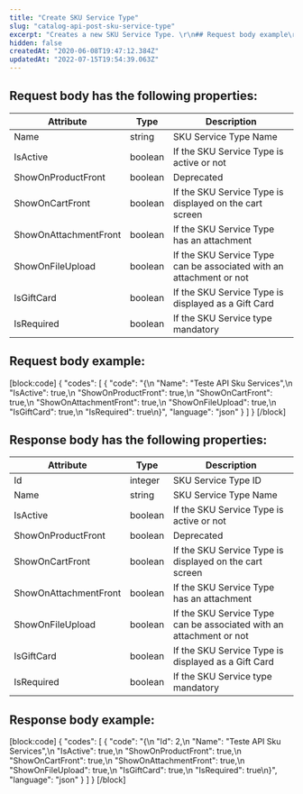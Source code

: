 ```yaml
---
title: "Create SKU Service Type"
slug: "catalog-api-post-sku-service-type"
excerpt: "Creates a new SKU Service Type. \r\n## Request body example\r\n\r\n```json\r\n{\r\n    \"Name\": \"Test API Sku Services\",\r\n    \"IsActive\": true,\r\n    \"ShowOnProductFront\": true,\r\n    \"ShowOnCartFront\": true,\r\n    \"ShowOnAttachmentFront\": true,\r\n    \"ShowOnFileUpload\": true,\r\n    \"IsGiftCard\": true,\r\n    \"IsRequired\": true\r\n}\r\n```\r\n\r\n## Response body example\r\n\r\n```json\r\n{\r\n    \"Id\": 2,\r\n    \"Name\": \"Teste API Sku Services\",\r\n    \"IsActive\": true,\r\n    \"ShowOnProductFront\": true,\r\n    \"ShowOnCartFront\": true,\r\n    \"ShowOnAttachmentFront\": true,\r\n    \"ShowOnFileUpload\": true,\r\n    \"IsGiftCard\": true,\r\n    \"IsRequired\": true\r\n}\r\n```"
hidden: false
createdAt: "2020-06-08T19:47:12.384Z"
updatedAt: "2022-07-15T19:54:39.063Z"
---
```

## Request body has the following properties:
| Attribute             | Type    | Description                                                         |
| --------------------- | ------- | ------------------------------------------------------------------- |
| Name                  | string  | SKU Service Type Name                                               |
| IsActive              | boolean | If the SKU Service Type is active or not                            |
| ShowOnProductFront    | boolean | Deprecated                                                          |
| ShowOnCartFront       | boolean | If the SKU Service Type is displayed  on the cart screen            |
| ShowOnAttachmentFront | boolean | If the SKU Service Type has an attachment                           |
| ShowOnFileUpload      | boolean | If the SKU Service Type can be associated with an attachment or not |
| IsGiftCard            | boolean | If the SKU Service Type is displayed as a Gift Card                 |
| IsRequired            | boolean | If the SKU Service type mandatory                                   |

## Request body example:
[block:code]
{
  "codes": [
    {
      "code": "{\n    \"Name\": \"Teste API Sku Services\",\n    \"IsActive\": true,\n    \"ShowOnProductFront\": true,\n    \"ShowOnCartFront\": true,\n    \"ShowOnAttachmentFront\": true,\n    \"ShowOnFileUpload\": true,\n    \"IsGiftCard\": true,\n    \"IsRequired\": true\n}",
      "language": "json"
    }
  ]
}
[/block]
## Response body has the following properties:

| Attribute             | Type    | Description                                                         |
| --------------------- | ------- | ------------------------------------------------------------------- |
| Id                    | integer | SKU Service Type ID                                                 |
| Name                  | string  | SKU Service Type Name                                               |
| IsActive              | boolean | If the SKU Service Type is active or not                            |
| ShowOnProductFront    | boolean | Deprecated                                                          |
| ShowOnCartFront       | boolean | If the SKU Service Type is displayed  on the cart screen            |
| ShowOnAttachmentFront | boolean | If the SKU Service Type has an attachment                           |
| ShowOnFileUpload      | boolean | If the SKU Service Type can be associated with an attachment or not |
| IsGiftCard            | boolean | If the SKU Service Type is displayed as a Gift Card                 |
| IsRequired            | boolean | If the SKU Service type mandatory                                   |

## Response body example:


[block:code]
{
  "codes": [
    {
      "code": "{\n    \"Id\": 2,\n    \"Name\": \"Teste API Sku Services\",\n    \"IsActive\": true,\n    \"ShowOnProductFront\": true,\n    \"ShowOnCartFront\": true,\n    \"ShowOnAttachmentFront\": true,\n    \"ShowOnFileUpload\": true,\n    \"IsGiftCard\": true,\n    \"IsRequired\": true\n}",
      "language": "json"
    }
  ]
}
[/block]